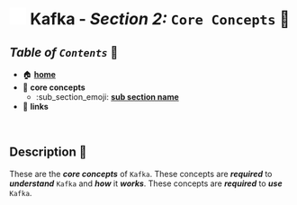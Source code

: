 # <img src="../assets/img/kafka.png" width="30px"> **Kafka** - ***Section 2:*** `Core Concepts` 🧠

## ***Table*** *of* ***`Contents`*** 📜

* 🏠 [**home**](../README.md)
* 🧠 **core concepts**
  * :sub_section_emoji: [**sub section name**](sub_section_name/README.md)
* 🔗 **links**

<br />

## **Description** 👀

These are the ***core concepts*** of `Kafka`. These concepts are ***required*** to ***understand*** `Kafka` and ***how*** it ***works***. These concepts are ***required*** to ***use*** `Kafka`.
